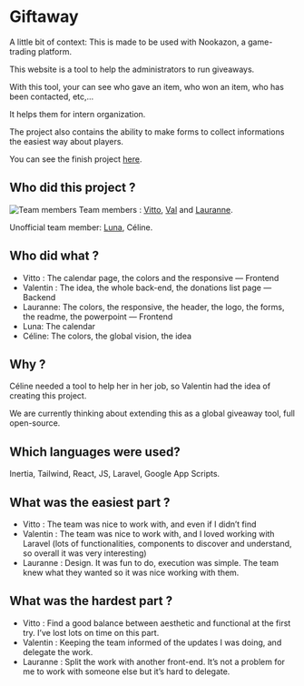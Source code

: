 
# Giftaway

A little bit of context: This is made to be used with Nookazon, a game-trading platform.

This website is a tool to help the administrators to run giveaways.

With this tool, your can see who gave an item, who won an item, who has been contacted, etc,…

It helps them for intern organization.

The project also contains the ability to make forms to collect informations the easiest way about players.

You can see the finish project [here](https://www.nookazongiveawayplanner.live/).

## **Who did this project ?**
![Team members](https://github.com/l4ur4nn3/giveaway-assistant/blob/master/resources/Untitled.png?raw=true)
Team members : 
[Vitto](https://github.com/Vittoria-P), [Val](https://github.com/GeorisVal) and [Lauranne](https://github.com/l4ur4nn3).

Unofficial team member: 
[Luna](https://github.com/LunashaGit), Céline.

## **Who did what ?**

-   Vitto : The calendar page, the colors and the responsive — Frontend
-   Valentin : The idea, the whole back-end, the donations list page — Backend
-   Lauranne: The colors, the responsive, the header, the logo, the forms, the readme, the powerpoint — Frontend
-   Luna: The calendar
-   Céline: The colors, the global vision, the idea

## **Why ?**

Céline needed a tool to help her in her job, so Valentin had the idea of creating this project.

We are currently thinking about extending this as a global giveaway tool, full open-source.

## **Which languages were used?**

Inertia, Tailwind, React, JS, Laravel, Google App Scripts.

## **What was the easiest part ?**

-   Vitto : The team was nice to work with, and even if I didn’t find
-   Valentin : The team was nice to work with, and I loved working with Laravel (lots of functionalities, components to discover and understand, so overall it was very interesting)
-   Lauranne : Design. It was fun to do, execution was simple. The team knew what they wanted so it was nice working with them.

## **What was the hardest part ?**

-   Vitto : Find a good balance between aesthetic and functional at the first try. I’ve lost lots on time on this part.
-   Valentin : Keeping the team informed of the updates I was doing, and delegate the work.
-   Lauranne : Split the work with another front-end. It’s not a problem for me to work with someone else but it’s hard to delegate.
